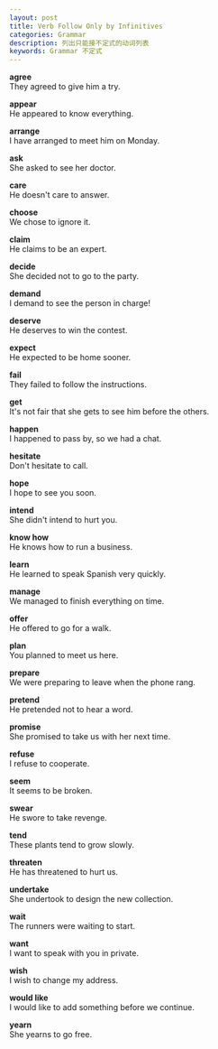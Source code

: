 ```yaml
---
layout: post
title: Verb Follow Only by Infinitives
categories: Grammar
description: 列出只能接不定式的动词列表
keywords: Grammar 不定式
---
```


**agree**  
They agreed to give him a try.

**appear**  
He appeared to know everything.

**arrange**  
I have arranged to meet him on Monday.

**ask**  
She asked to see her doctor.

**care**  
He doesn't care to answer.

**choose**  
We chose to ignore it.

**claim**  
He claims to be an expert.

**decide**  
She decided not to go to the party.
 
**demand**  
I demand to see the person in charge!

**deserve**  
He deserves to win the contest.

**expect**  
He expected to be home sooner.

**fail**  
They failed to follow the instructions.

**get**  
It's not fair that she gets to see him before the others.

**happen**  
I happened to pass by, so we had a chat.

**hesitate**  
Don't hesitate to call.

**hope**  
I hope to see you soon.

**intend**  
She didn't intend to hurt you.

**know how**  
He knows how to run a business.

**learn**  
He learned to speak Spanish very quickly.

**manage**  
We managed to finish everything on time.

**offer**  
He offered to go for a walk.

**plan**  
You planned to meet us here.

**prepare**   
We were preparing to leave when the phone rang.

**pretend**  
He pretended not to hear a word.

**promise**  
She promised to take us with her next time.

**refuse**  
I refuse to cooperate.

**seem**  
It seems to be broken.

**swear**  
He swore to take revenge.

**tend**  
These plants tend to grow slowly.

**threaten**   
He has threatened to hurt us.

**undertake**  
She undertook to design the new collection.

**wait**  
The runners were waiting to start.

**want**   
I want to speak with you in private.

**wish**   
I wish to change my address.

**would like**   
I would like to add something before we continue.

**yearn**  
She yearns to go free.
